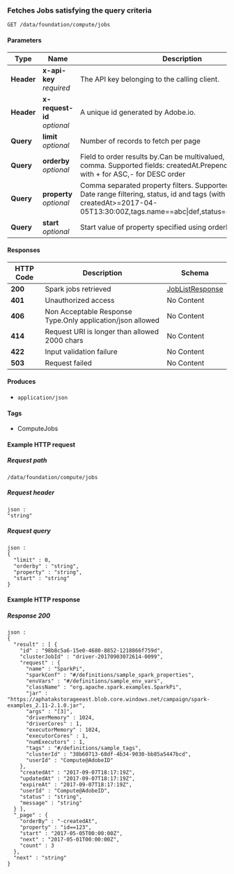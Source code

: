 
<a name="get_jobs"></a>
### Fetches Jobs satisfying the query criteria
```
GET /data/foundation/compute/jobs
```


#### Parameters

|Type|Name|Description|Schema|Default|
|---|---|---|---|---|
|**Header**|**x-api-key**  <br>*required*|The API key belonging to the calling client.|string||
|**Header**|**x-request-id**  <br>*optional*|A unique id generated by Adobe.io.|string||
|**Query**|**limit**  <br>*optional*|Number of records to fetch per page|integer (int32)|`10`|
|**Query**|**orderby**  <br>*optional*|Field to order results by.Can be multivalued, separated by comma. Supported fields: createdAt.Prepend property name with + for ASC,- for DESC order|string|`"-createdAt"`|
|**Query**|**property**  <br>*optional*|Comma separated property filters. Supported filters are on Date range filtering, status, id and tags (with OR support) e.g createdAt>=2017-04-05T13:30:00Z,tags.name==abc\|def,status==TASK_RUNNING|string||
|**Query**|**start**  <br>*optional*|Start value of property specified using orderby|string||


#### Responses

|HTTP Code|Description|Schema|
|---|---|---|
|**200**|Spark jobs retrieved|[JobListResponse](../definitions/JobListResponse.md#joblistresponse)|
|**401**|Unauthorized access|No Content|
|**406**|Non Acceptable Response Type.Only application/json allowed|No Content|
|**414**|Request URI is longer than allowed 2000 chars|No Content|
|**422**|Input validation failure|No Content|
|**503**|Request failed|No Content|


#### Produces

* `application/json`


#### Tags

* ComputeJobs


#### Example HTTP request

##### Request path
```
/data/foundation/compute/jobs
```


##### Request header
```
json :
"string"
```


##### Request query
```
json :
{
  "limit" : 0,
  "orderby" : "string",
  "property" : "string",
  "start" : "string"
}
```


#### Example HTTP response

##### Response 200
```
json :
{
  "result" : [ {
    "id" : "98b8c5a6-15e0-4680-8852-1218866f759d",
    "clusterJobId" : "driver-20170903072614-0099",
    "request" : {
      "name" : "SparkPi",
      "sparkConf" : "#/definitions/sample_spark_properties",
      "envVars" : "#/definitions/sample_env_vars",
      "className" : "org.apache.spark.examples.SparkPi",
      "jar" : "https://aphatakstorageeast.blob.core.windows.net/campaign/spark-examples_2.11-2.1.0.jar",
      "args" : "[3]",
      "driverMemory" : 1024,
      "driverCores" : 1,
      "executorMemory" : 1024,
      "executorCores" : 1,
      "numExecutors" : 1,
      "tags" : "#/definitions/sample_tags",
      "clusterId" : "38b60713-68df-4b34-9030-bb85a5447bcd",
      "userId" : "Compute@AdobeID"
    },
    "createdAt" : "2017-09-07T18:17:19Z",
    "updatedAt" : "2017-09-07T18:17:19Z",
    "expireAt" : "2017-09-07T18:17:19Z",
    "userId" : "Compute@AdobeID",
    "status" : "string",
    "message" : "string"
  } ],
  "_page" : {
    "orderBy" : "-createdAt",
    "property" : "id==123",
    "start" : "2017-05-05T00:00:00Z",
    "next" : "2017-05-01T00:00:00Z",
    "count" : 3
  },
  "next" : "string"
}
```



